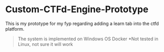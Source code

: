 # Custom-CTFd-Engine-Prototype

This is my prototype for my fyp regarding adding a learn tab into the ctfd platform.
> The system is implemented on Windows OS Docker
> \*Not tested in Linux, not sure it will work
